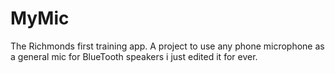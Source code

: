 # MyMic
The Richmonds first training app. A project to use any phone microphone as a general mic for BlueTooth speakers
i just edited it for ever. 

